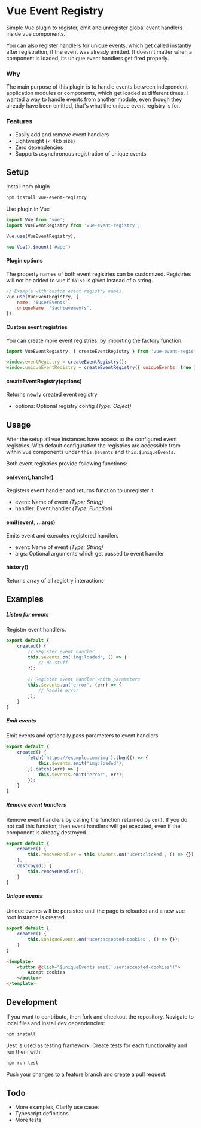 # Vue Event Registry

Simple Vue plugin to register, emit and unregister global event handlers inside vue components.

You can also register handlers for unique events, which get called instantly after registration, 
if the event was already emitted.
It doesn't matter when a component is loaded, its unique event handlers get fired properly.

### Why

The main purpose of this plugin is to handle events between independent application modules or components, 
which get loaded at different times. I wanted a way to handle events from another module, even though they already
have been emitted, that's what the unique event registry is for.

### Features

* Easily add and remove event handlers
* Lightweight (< 4kb size)
* Zero dependencies
* Supports asynchronous registration of unique events

## Setup

Install npm plugin

```bash
npm install vue-event-registry
```

Use plugin in Vue

```javascript
import Vue from 'vue';
import VueEventRegistry from 'vue-event-registry';

Vue.use(VueEventRegistry);

new Vue().$mount('#app')
```

#### Plugin options

The property names of both event registries can be customized. 
Registries will not be added to vue if `false` is given instead of a string.

```javascript
// Example with custom event registry names
Vue.use(VueEventRegistry, {
    name: '$userEvents',
    uniqueName: '$achievements',
});
```

#### Custom event registries

You can create more event registries, by importing the factory function.

```javascript
import VueEventRegistry, { createEventRegistry } from 'vue-event-registry';

window.eventRegistry = createEventRegistry();
window.uniqueEventRegistry = createEventRegistry({ uniqueEvents: true });
```

#### createEventRegistry(options)
Returns newly created event registry
* options: Optional registry config _(Type: Object)_

## Usage

After the setup all vue instances have access to the configured event registries.
With default configuration the registries are accessible from within vue components under 
`this.$events` and `this.$uniqueEvents`.

Both event registries provide following functions:

#### on(event, handler)
Registers event handler and returns function to unregister it
* event: Name of event _(Type: String)_
* handler: Event handler _(Type: Function)_

#### emit(event, ...args)
Emits event and executes registered handlers
* event: Name of event _(Type: String)_
* args: Optional arguments which get passed to event handler

#### history()
Returns array of all registry interactions

## Examples

##### Listen for events 

Register event handlers.

```javascript
export default {
    created() {
        // Register event handler
        this.$events.on('img:loaded', () => {
            // do stuff
        });
        
        // Register event handler whith parameters
        this.$events.on('error', (err) => {
            // handle error
        });
    }
}
```

##### Emit events 

Emit events and optionally pass parameters to event handlers.

```javascript
export default {
    created() {
        fetch('https://example.com/img').then(() => {
            this.$events.emit('img:loaded');
        }).catch((err) => {
            this.$events.emit('error', err);
        });
    }
}
```

##### Remove event handlers

Remove event handlers by calling the function returned by `on()`.
If you do not call this function, then event handlers will get executed, even if the component is already destroyed.

```javascript
export default {
    created() {
        this.removeHandler = this.$events.on('user:clicked', () => {});
    },
    destroyed() {
        this.removeHandler();
    }
}
```

##### Unique events

Unique events will be persisted until the page is reloaded and a new vue root instance is created.

```javascript
export default {
    created() {
        this.$uniqueEvents.on('user:accepted-cookies', () => {});
    }
}
```

```html
<template>
    <button @click="$uniqueEvents.emit('user:accepted-cookies')">
        Accept cookies
    </button>
</template>
```

## Development 

If you want to contribute, then fork and checkout the repository.
Navigate to local files and install dev dependencies:

```bash
npm install
```

Jest is used as testing framework.
Create tests for each functionality and run them with:

```bash
npm run test
```

Push your changes to a feature branch and create a pull request.

## Todo 

* More examples, Clarify use cases
* Typescript definitions
* More tests